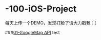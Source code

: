 # -100-iOS-Project
每天上传一个DEMO，发现打脸了请大力戳我：）

###[01-GoogleMap API](https://github.com/Metatronxl/-100-iOS-Project/tree/master/01-GoogleMapsDemo)
test
